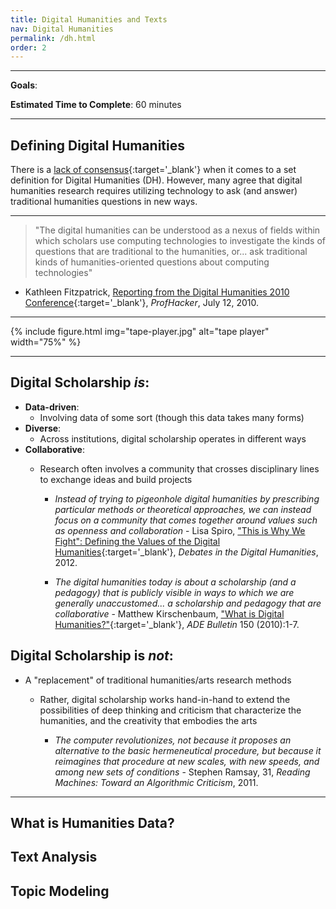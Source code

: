 ```yaml
---
title: Digital Humanities and Texts
nav: Digital Humanities
permalink: /dh.html
order: 2
---
```


---

**Goals**: 

**Estimated Time to Complete**: 60 minutes

---

## Defining Digital Humanities

There is a [lack of consensus](https://whatisdigitalhumanities.com/){:target='_blank'} when it comes to a set definition for Digital Humanities (DH). However, many agree that digital humanities research requires utilizing technology to ask (and answer) traditional humanities questions in new ways.

***

> "The digital humanities can be understood as a nexus of fields within which scholars use computing technologies to investigate the kinds of questions that are traditional to the humanities, or... ask traditional kinds of humanities-oriented questions about computing technologies"
- Kathleen Fitzpatrick, 
[Reporting from the Digital Humanities 2010 Conference](http://chronicle.com/blogs/profhacker/reporting-from-the-digital-humanities-2010-conference/25473){:target='_blank'}, *ProfHacker*, July 12, 2010.

***

{% include figure.html img="tape-player.jpg" alt="tape player" width="75%" %}

***

## Digital Scholarship *is*:
- **Data-driven**:
    - Involving data of some sort (though this data takes many forms)
- **Diverse**:
    - Across institutions, digital scholarship operates in different ways
- **Collaborative**:
    - Research often involves a community that crosses disciplinary lines to exchange ideas and build projects

        - *Instead of trying to pigeonhole digital humanities by prescribing particular methods or theoretical approaches, we can instead focus on a community that comes together around values such as openness and collaboration* - Lisa Spiro, ["This is Why We Fight": Defining the Values of the Digital Humanities](http://dhdebates.gc.cuny.edu/debates/text/13){:target='_blank'}, *Debates in the Digital Humanities*, 2012.

        - *The digital humanities today is about a scholarship (and a pedagogy) that is publicly visible in ways to which we are generally unaccustomed... a scholarship and pedagogy that are collaborative* - Matthew Kirschenbaum, ["What is Digital Humanities?"]( http://mkirschenbaum.wordpress.com/2011/01/22/what-is-digital-humanities/){:target='_blank'}, *ADE Bulletin* 150 (2010):1-7.

## Digital Scholarship is *not*:
- A "replacement" of traditional humanities/arts research methods
    - Rather, digital scholarship works hand-in-hand to extend the possibilities of deep thinking and criticism that characterize the humanities, and the creativity that embodies the arts

        - *The computer revolutionizes, not because it proposes an alternative to the basic hermeneutical procedure, but because it reimagines that procedure at new scales, with new speeds, and among new sets of conditions* - Stephen Ramsay, 31, *Reading Machines: Toward an Algorithmic Criticism*, 2011.

***

## What is Humanities Data?

## Text Analysis

## Topic Modeling